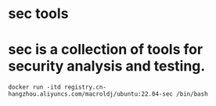 # sec tools

# sec is a collection of tools for security analysis and testing.
```shell
docker run -itd registry.cn-hangzhou.aliyuncs.com/macroldj/ubuntu:22.04-sec /bin/bash
```